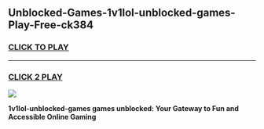 
## Unblocked-Games-1v1lol-unblocked-games-Play-Free-ck384
<h3>
<a href="https://premium76.site?title=1v1lol-unblocked-games&ref=17A">CLICK TO PLAY</a></h3>
<hr>

<h3>
<a href="https://premium76.site?title=1v1lol-unblocked-games&ref=17A">CLICK 2 PLAY</a>
  
</h3>

<a href="https://premium76.site?title=1v1lol-unblocked-games&ref=17A"><img src="https://clearcache.store/games.png"></a>


**1v1lol-unblocked-games games unblocked: Your Gateway to Fun and Accessible Online Gaming**
